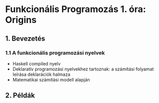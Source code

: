 # Funkcionális Programozás 1. óra: Origins

## 1. Bevezetés

### 1.1 A funkcionális programozási nyelvek

- Haskell compiled nyelv
- Deklaratív programozási nyelvekhez tartoznak: a számítási folyamat leírása deklarációk halmaza
- Matematikai számítási modell alapján

## 2. Példák

